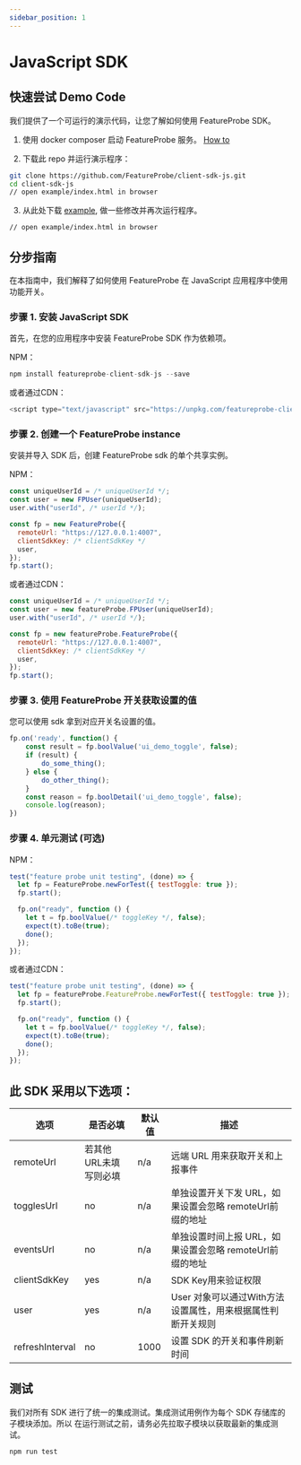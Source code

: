 ```yaml
---
sidebar_position: 1
---
```


# JavaScript SDK

## 快速尝试 Demo Code

我们提供了一个可运行的演示代码，让您了解如何使用 FeatureProbe SDK。

1. 使用 docker composer 启动 FeatureProbe 服务。 [How to](https://github.com/FeatureProbe/FeatureProbe#1-starting-featureprobe-service-with-docker-compose)

2. 下载此 repo 并运行演示程序：

```bash
git clone https://github.com/FeatureProbe/client-sdk-js.git
cd client-sdk-js
// open example/index.html in browser
```

3. 从此处下载 [example](https://github.com/FeatureProbe/client-sdk-js/tree/main/example),
做一些修改并再次运行程序。

```
// open example/index.html in browser
```

## 分步指南

在本指南中，我们解释了如何使用 FeatureProbe 在 JavaScript 应用程序中使用功能开关。

### 步骤 1. 安装 JavaScript SDK

首先，在您的应用程序中安装 FeatureProbe SDK 作为依赖项。

NPM：


```js
npm install featureprobe-client-sdk-js --save
```

或者通过CDN：

```js
<script type="text/javascript" src="https://unpkg.com/featureprobe-client-sdk-js@latest/dist/featureprobe-client-sdk-js.min.js"></script>
```

### 步骤 2. 创建一个 FeatureProbe instance

安装并导入 SDK 后，创建 FeatureProbe sdk 的单个共享实例。

NPM：


```js
const uniqueUserId = /* uniqueUserId */;
const user = new FPUser(uniqueUserId);
user.with("userId", /* userId */);

const fp = new FeatureProbe({
  remoteUrl: "https://127.0.0.1:4007",
  clientSdkKey: /* clientSdkKey */
  user,
});
fp.start();
```

或者通过CDN：

```js
const uniqueUserId = /* uniqueUserId */;
const user = new featureProbe.FPUser(uniqueUserId);
user.with("userId", /* userId */);

const fp = new featureProbe.FeatureProbe({
  remoteUrl: "https://127.0.0.1:4007",
  clientSdkKey: /* clientSdkKey */
  user,
});
fp.start();
```

### 步骤 3. 使用 FeatureProbe 开关获取设置的值

您可以使用 sdk 拿到对应开关名设置的值。

```js
fp.on('ready', function() {
    const result = fp.boolValue('ui_demo_toggle', false);
    if (result) {
        do_some_thing();
    } else {
        do_other_thing();
    }
    const reason = fp.boolDetail('ui_demo_toggle', false);
    console.log(reason);
})
```

### 步骤 4. 单元测试 (可选)

NPM：

```js
test("feature probe unit testing", (done) => {
  let fp = FeatureProbe.newForTest({ testToggle: true });
  fp.start();

  fp.on("ready", function () {
    let t = fp.boolValue(/* toggleKey */, false);
    expect(t).toBe(true);
    done();
  });
});
```

或者通过CDN：

```js
test("feature probe unit testing", (done) => {
  let fp = featureProbe.FeatureProbe.newForTest({ testToggle: true });
  fp.start();

  fp.on("ready", function () {
    let t = fp.boolValue(/* toggleKey */, false);
    expect(t).toBe(true);
    done();
  });
});
```

## 此 SDK 采用以下选项：

| 选项            | 是否必填       | 默认值 | 描述                                                                                                                                      |
|-------------------|----------------|---------|--------------------------------------------------------------------------------------------------------------------------------------------------|
| remoteUrl         | 若其他URL未填写则必填 | n/a     | 远端 URL 用来获取开关和上报事件 |
| togglesUrl        | no             | n/a     | 单独设置开关下发 URL，如果设置会忽略 remoteUrl前缀的地址 |
| eventsUrl         | no             | n/a     | 单独设置时间上报 URL，如果设置会忽略 remoteUrl前缀的地址 |
| clientSdkKey      | yes            | n/a     | SDK Key用来验证权限   |
| user              | yes            | n/a     | User 对象可以通过With方法设置属性，用来根据属性判断开关规则 |
| refreshInterval   | no            | 1000    | 设置 SDK 的开关和事件刷新时间   |

## 测试

我们对所有 SDK 进行了统一的集成测试。集成测试用例作为每个 SDK 存储库的子模块添加。所以
在运行测试之前，请务必先拉取子模块以获取最新的集成测试。

```js
npm run test
```
